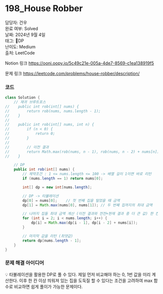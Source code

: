 # 198_House Robber

담당자: 건우<br>
완료 여부: Solved<br>
날짜: 2024년 9월 4일<br>
태그: DP<br>
난이도: Medium<br>
출처: LeetCode

Notion 링크
https://ooni.oopy.io/5c49c21e-005a-4de7-8569-c1ea138919f5

문제 링크
https://leetcode.com/problems/house-robber/description/

### 코드

```java
class Solution {
    // 재귀 브루트포스
//    public int rob(int[] nums) {
//        return rob(nums, nums.length - 1);
//    }
//
//    public int rob(int[] nums, int n) {
//        if (n < 0) {
//            return 0;
//        }
//
//        // 이전 결과
//        return Math.max(rob(nums, n - 1), rob(nums, n - 2) + nums[n]);
//    }

    // DP
    public int rob(int[] nums) {
        // 제약조건 : 1 <= nums.length <= 100 -> 배열 길이 1이면 바로 리턴
        if (nums.length == 1) return nums[0];

        int[] dp = new int[nums.length];

        // DP -> 타뷸레이션
        dp[0] = nums[0];    // 첫 번째 집을 털었을 때 금액
        dp[1] = Math.max(nums[0], nums[1]); // 두 번째 집까지의 최대 금액

        // 나머지 집들 최대 금액 계산 (이전 결과와 전전+현재 결과 중 더 큰 값) 한 칸 띄워서 계산해야 하니까!
        for (int i = 2; i < nums.length; i++) {
            dp[i] = Math.max(dp[i - 1], dp[i - 2] + nums[i]);
        }

        // 마지막 값을 리턴 (최댓값)
        return dp[nums.length - 1];
    }
}

```

### 문제 해결 아이디어

<aside>
💡 타뷸레이션을 활용한 DP로 풀 수 있다. 
제일 먼저 비교해야 하는 0, 1번 값을 미리 계산한다. 이후 한 칸 이상 띄워져 있는 집을 도둑질 할 수 있다는 조건을 고려하여 max 함수로 비교하면 쉽게 풀이가 가능한 문제이다.

</aside>